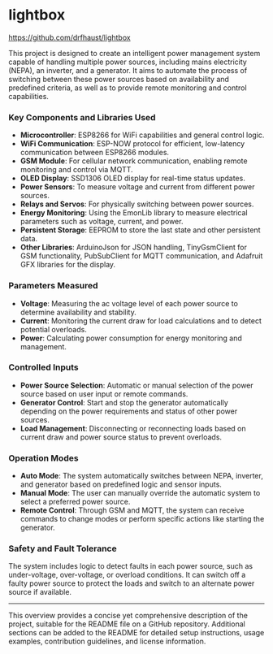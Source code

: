 
# lightbox
https://github.com/drfhaust/lightbox

This project is designed to create an intelligent power management system capable of handling multiple power sources, including mains electricity (NEPA), an inverter, and a generator. It aims to automate the process of switching between these power sources based on availability and predefined criteria, as well as to provide remote monitoring and control capabilities.

### Key Components and Libraries Used

- **Microcontroller**: ESP8266 for WiFi capabilities and general control logic.
- **WiFi Communication**: ESP-NOW protocol for efficient, low-latency communication between ESP8266 modules.
- **GSM Module**: For cellular network communication, enabling remote monitoring and control via MQTT.
- **OLED Display**: SSD1306 OLED display for real-time status updates.
- **Power Sensors**: To measure voltage and current from different power sources.
- **Relays and Servos**: For physically switching between power sources.
- **Energy Monitoring**: Using the EmonLib library to measure electrical parameters such as voltage, current, and power.
- **Persistent Storage**: EEPROM to store the last state and other persistent data.
- **Other Libraries**: ArduinoJson for JSON handling, TinyGsmClient for GSM functionality, PubSubClient for MQTT communication, and Adafruit GFX libraries for the display.

### Parameters Measured

- **Voltage**: Measuring the ac voltage level of each power source to determine availability and stability.
- **Current**: Monitoring the current draw for load calculations and to detect potential overloads.
- **Power**: Calculating power consumption for energy monitoring and management.

### Controlled Inputs

- **Power Source Selection**: Automatic or manual selection of the power source based on user input or remote commands.
- **Generator Control**: Start and stop the generator automatically depending on the power requirements and status of other power sources.
- **Load Management**: Disconnecting or reconnecting loads based on current draw and power source status to prevent overloads.

### Operation Modes

- **Auto Mode**: The system automatically switches between NEPA, inverter, and generator based on predefined logic and sensor inputs.
- **Manual Mode**: The user can manually override the automatic system to select a preferred power source.
- **Remote Control**: Through GSM and MQTT, the system can receive commands to change modes or perform specific actions like starting the generator.

### Safety and Fault Tolerance

The system includes logic to detect faults in each power source, such as under-voltage, over-voltage, or overload conditions. It can switch off a faulty power source to protect the loads and switch to an alternate power source if available.

---

This overview provides a concise yet comprehensive description of the project, suitable for the README file on a GitHub repository. Additional sections can be added to the README for detailed setup instructions, usage examples, contribution guidelines, and license information.
